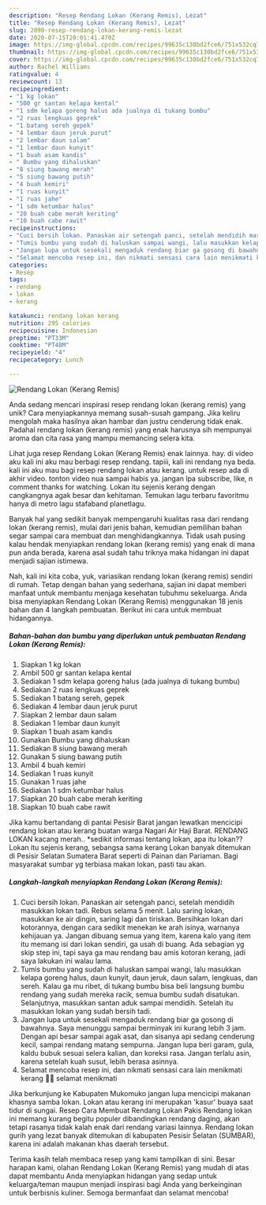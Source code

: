 ```yaml
---
description: "Resep Rendang Lokan (Kerang Remis), Lezat"
title: "Resep Rendang Lokan (Kerang Remis), Lezat"
slug: 2090-resep-rendang-lokan-kerang-remis-lezat
date: 2020-07-15T20:01:41.470Z
image: https://img-global.cpcdn.com/recipes/99635c130bd2fce6/751x532cq70/rendang-lokan-kerang-remis-foto-resep-utama.jpg
thumbnail: https://img-global.cpcdn.com/recipes/99635c130bd2fce6/751x532cq70/rendang-lokan-kerang-remis-foto-resep-utama.jpg
cover: https://img-global.cpcdn.com/recipes/99635c130bd2fce6/751x532cq70/rendang-lokan-kerang-remis-foto-resep-utama.jpg
author: Rachel Williams
ratingvalue: 4
reviewcount: 13
recipeingredient:
- "1 kg lokan"
- "500 gr santan kelapa kental"
- "1 sdm kelapa goreng halus ada jualnya di tukang bumbu"
- "2 ruas lengkuas geprek"
- "1 batang sereh gepek"
- "4 lembar daun jeruk purut"
- "2 lembar daun salam"
- "1 lembar daun kunyit"
- "1 buah asam kandis"
- " Bumbu yang dihaluskan"
- "8 siung bawang merah"
- "5 siung bawang putih"
- "4 buah kemiri"
- "1 ruas kunyit"
- "1 ruas jahe"
- "1 sdm ketumbar halus"
- "20 buah cabe merah keriting"
- "10 buah cabe rawit"
recipeinstructions:
- "Cuci bersih lokan. Panaskan air setengah panci, setelah mendidih masukkan lokan tadi. Rebus selama 5 menit. Lalu saring lokan, masukkan ke air dingin, saring lagi dan tiriskan. Bersihkan lokan dari kotorannya, dengan cara sedikit menekan ke arah isinya, warnanya kehijauan ya. Jangan dibuang semua yang item, karena kalo yang item itu memang isi dari lokan sendiri, ga usah di buang. Ada sebagian yg skip step ini, tapi saya ga mau rendang bau amis kotoran kerang, jadi saya lakukan ini walau lama."
- "Tumis bumbu yang sudah di haluskan sampai wangi, lalu masukkan kelapa goreng halus, daun kunyit, daun jeruk, daun salam, lengkuas, dan sereh. Kalau ga mu ribet, di tukang bumbu bisa beli langsung bumbu rendang yang sudah mereka racik, semua bumbu sudah disatukan. Selanjutnya, masukkan santan aduk sampai mendidih. Setelah itu masukkan lokan yang sudah bersih tadi."
- "Jangan lupa untuk sesekali mengaduk rendang biar ga gosong di bawahnya. Saya menunggu sampai berminyak ini kurang lebih 3 jam. Dengan api besar sampai agak asat, dan sisanya api sedang cenderung kecil, sampai rendang matang sempurna. Jangan lupa beri garam, gula, kaldu bubuk sesuai selera kalian, dan koreksi rasa. Jangan terlalu asin, karena setelah kuah susut, lebih berasa asinnya."
- "Selamat mencoba resep ini, dan nikmati sensasi cara lain menikmati kerang 🙏🏻 selamat menikmati"
categories:
- Resep
tags:
- rendang
- lokan
- kerang

katakunci: rendang lokan kerang 
nutrition: 295 calories
recipecuisine: Indonesian
preptime: "PT33M"
cooktime: "PT48M"
recipeyield: "4"
recipecategory: Lunch

---
```



![Rendang Lokan (Kerang Remis)](https://img-global.cpcdn.com/recipes/99635c130bd2fce6/751x532cq70/rendang-lokan-kerang-remis-foto-resep-utama.jpg)

Anda sedang mencari inspirasi resep rendang lokan (kerang remis) yang unik? Cara menyiapkannya memang susah-susah gampang. Jika keliru mengolah maka hasilnya akan hambar dan justru cenderung tidak enak. Padahal rendang lokan (kerang remis) yang enak harusnya sih mempunyai aroma dan cita rasa yang mampu memancing selera kita.

Lihat juga resep Rendang Lokan (Kerang Remis) enak lainnya. hay. di video aku kali ini aku mau berbagi resep rendang. tapiii, kali ini rendang nya beda. kali ini aku mau bagi resep rendang lokan atau kerang. untuk resep ada di akhir video. tonton video nua sampai habis ya. jangan lpa subscribe, like, n comment thanks for watching. Lokan itu sejenis kerang dengan cangkangnya agak besar dan kehitaman. Temukan lagu terbaru favoritmu hanya di metro lagu stafaband planetlagu.

Banyak hal yang sedikit banyak mempengaruhi kualitas rasa dari rendang lokan (kerang remis), mulai dari jenis bahan, kemudian pemilihan bahan segar sampai cara membuat dan menghidangkannya. Tidak usah pusing kalau hendak menyiapkan rendang lokan (kerang remis) yang enak di mana pun anda berada, karena asal sudah tahu triknya maka hidangan ini dapat menjadi sajian istimewa.


Nah, kali ini kita coba, yuk, variasikan rendang lokan (kerang remis) sendiri di rumah. Tetap dengan bahan yang sederhana, sajian ini dapat memberi manfaat untuk membantu menjaga kesehatan tubuhmu sekeluarga. Anda bisa menyiapkan Rendang Lokan (Kerang Remis) menggunakan 18 jenis bahan dan 4 langkah pembuatan. Berikut ini cara untuk membuat hidangannya.

<!--inarticleads1-->

##### Bahan-bahan dan bumbu yang diperlukan untuk pembuatan Rendang Lokan (Kerang Remis):

1. Siapkan 1 kg lokan
1. Ambil 500 gr santan kelapa kental
1. Sediakan 1 sdm kelapa goreng halus (ada jualnya di tukang bumbu)
1. Sediakan 2 ruas lengkuas geprek
1. Sediakan 1 batang sereh, gepek
1. Sediakan 4 lembar daun jeruk purut
1. Siapkan 2 lembar daun salam
1. Sediakan 1 lembar daun kunyit
1. Siapkan 1 buah asam kandis
1. Gunakan  Bumbu yang dihaluskan
1. Sediakan 8 siung bawang merah
1. Gunakan 5 siung bawang putih
1. Ambil 4 buah kemiri
1. Sediakan 1 ruas kunyit
1. Gunakan 1 ruas jahe
1. Sediakan 1 sdm ketumbar halus
1. Siapkan 20 buah cabe merah keriting
1. Siapkan 10 buah cabe rawit


Jika kamu bertandang di pantai Pesisir Barat jangan lewatkan mencicipi rendang lokan atau kerang buatan warga Nagari Air Haji Barat. RENDANG LOKAN kacang merah.. *sedikit informasi tentang lokan, apa itu lokan?? Lokan itu sejenis kerang, sebangsa sama kerang Lokan banyak ditemukan di Pesisir Selatan Sumatera Barat seperti di Painan dan Pariaman. Bagi masyarakat sumbar yg terbiasa makan lokan, pasti tau akan. 

<!--inarticleads2-->

##### Langkah-langkah menyiapkan Rendang Lokan (Kerang Remis):

1. Cuci bersih lokan. Panaskan air setengah panci, setelah mendidih masukkan lokan tadi. Rebus selama 5 menit. Lalu saring lokan, masukkan ke air dingin, saring lagi dan tiriskan. Bersihkan lokan dari kotorannya, dengan cara sedikit menekan ke arah isinya, warnanya kehijauan ya. Jangan dibuang semua yang item, karena kalo yang item itu memang isi dari lokan sendiri, ga usah di buang. Ada sebagian yg skip step ini, tapi saya ga mau rendang bau amis kotoran kerang, jadi saya lakukan ini walau lama.
1. Tumis bumbu yang sudah di haluskan sampai wangi, lalu masukkan kelapa goreng halus, daun kunyit, daun jeruk, daun salam, lengkuas, dan sereh. Kalau ga mu ribet, di tukang bumbu bisa beli langsung bumbu rendang yang sudah mereka racik, semua bumbu sudah disatukan. Selanjutnya, masukkan santan aduk sampai mendidih. Setelah itu masukkan lokan yang sudah bersih tadi.
1. Jangan lupa untuk sesekali mengaduk rendang biar ga gosong di bawahnya. Saya menunggu sampai berminyak ini kurang lebih 3 jam. Dengan api besar sampai agak asat, dan sisanya api sedang cenderung kecil, sampai rendang matang sempurna. Jangan lupa beri garam, gula, kaldu bubuk sesuai selera kalian, dan koreksi rasa. Jangan terlalu asin, karena setelah kuah susut, lebih berasa asinnya.
1. Selamat mencoba resep ini, dan nikmati sensasi cara lain menikmati kerang 🙏🏻 selamat menikmati


Jika berkunjung ke Kabupaten Mukomuko jangan lupa mencicipi makanan khasnya samba lokan. Lokan atau kerang ini merupakan &#39;kasur&#39; buaya saat tidur di sungai. Resep Cara Membuat Rendang Lokan Pakis Rendang lokan ini memang kurang begitu populer dibandingkan rendang daging, akan tetapi rasanya tidak kalah enak dari rendang variasi lainnya. Rendang lokan gurih yang lezat banyak ditemukan di kabupaten Pesisir Selatan (SUMBAR), karena ini adalah makanan khas daerah tersebut. 

Terima kasih telah membaca resep yang kami tampilkan di sini. Besar harapan kami, olahan Rendang Lokan (Kerang Remis) yang mudah di atas dapat membantu Anda menyiapkan hidangan yang sedap untuk keluarga/teman maupun menjadi inspirasi bagi Anda yang berkeinginan untuk berbisnis kuliner. Semoga bermanfaat dan selamat mencoba!
